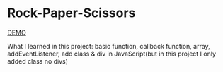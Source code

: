 # Rock-Paper-Scissors

[DEMO](https://chaolingting.github.io/Rock-Paper-Scissors/)

What I learned in this project:
basic function, callback function, array, addEventListener, add class & div in JavaScript(but in this project I only added class no divs)